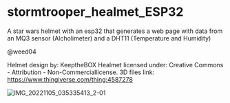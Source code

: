 # stormtrooper_healmet_ESP32
A star wars helmet with an esp32 that generates a web page with data from an MQ3 sensor (Alcholimeter) and a DHT11 (Temperature and Humidity)


@weed04


Helmet design by: KeeptheBOX
Healmet licensed under: Creative Commons - Attribution - Non-Commerciallicense. 
3D files link: https://www.thingiverse.com/thing:4587278


![IMG_20221105_035335413_2-01](https://user-images.githubusercontent.com/65051329/200109551-967b0425-6510-4c4b-9fe4-802d14735823.png)
